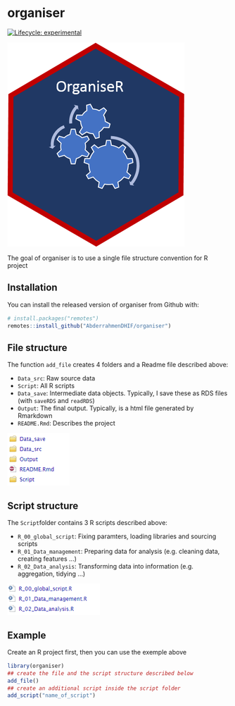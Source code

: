 
<!-- README.md is generated from README.Rmd. Please edit that file -->
organiser
=========

<!-- badges: start -->
[![Lifecycle: experimental](https://img.shields.io/badge/lifecycle-experimental-orange.svg)](https://www.tidyverse.org/lifecycle/#experimental) <!-- badges: end -->

![sticker](inst/figures/organiseR.png)

The goal of organiser is to use a single file structure convention for R project

Installation
------------

You can install the released version of organiser from Github with:

``` r
# install.packages("remotes")
remotes::install_github("AbderrahmenDHIF/organiser")
```

File structure
--------------

The function `add_file` creates 4 folders and a Readme file described above:

-   `Data_src`: Raw source data
-   `Script`: All R scripts
-   `Data_save`: Intermediate data objects. Typically, I save these as RDS files (with `saveRDS` and `readRDS`)
-   `Output`: The final output. Typically, is a html file generated by Rmarkdown
-   `README.Rmd`: Describes the project

![file](inst/figures/filestr.PNG)

Script structure
----------------

The `Script`folder contains 3 R scripts described above:

-   `R_00_global_script`: Fixing paramters, loading libraries and sourcing scripts
-   `R_01_Data_management`: Preparing data for analysis (e.g. cleaning data, creating features ...)
-   `R_02_Data_analysis`: Transforming data into information (e.g. aggregation, tidying ...)

![script](inst/figures/scriptstr.PNG)

Example
-------

Create an R project first, then you can use the exemple above

``` r
library(organiser)
## create the file and the script structure described below
add_file()
## create an additional script inside the script folder
add_script("name_of_script")
```
